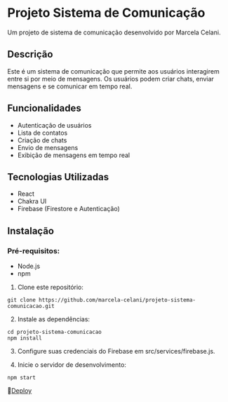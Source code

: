 # Projeto Sistema de Comunicação

Um projeto de sistema de comunicação desenvolvido por Marcela Celani.

## Descrição

Este é um sistema de comunicação que permite aos usuários interagirem entre si por meio de mensagens. Os usuários podem criar chats, enviar mensagens e se comunicar em tempo real.

## Funcionalidades

- Autenticação de usuários
- Lista de contatos
- Criação de chats
- Envio de mensagens
- Exibição de mensagens em tempo real

## Tecnologias Utilizadas

- React
- Chakra UI
- Firebase (Firestore e Autenticação)

## Instalação
### Pré-requisitos:

-   Node.js
-   npm

1. Clone este repositório:
```
git clone https://github.com/marcela-celani/projeto-sistema-comunicacao.git
```
2. Instale as dependências:
```
cd projeto-sistema-comunicacao
npm install
```

3. Configure suas credenciais do Firebase em src/services/firebase.js.

4. Inicie o servidor de desenvolvimento:
```
npm start
```

🔗[Deploy](https://marcela-celani.github.io/projeto-sistema-comunicacao/)
